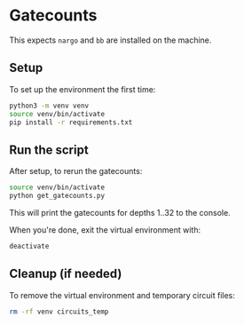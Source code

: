 # Gatecounts

This expects `nargo` and `bb` are installed on the machine. 

## Setup

To set up the environment the first time:

```bash
python3 -m venv venv
source venv/bin/activate
pip install -r requirements.txt
```

## Run the script

After setup, to rerun the gatecounts:

```bash
source venv/bin/activate
python get_gatecounts.py
```

This will print the gatecounts for depths 1..32 to the console. 

When you're done, exit the virtual environment with:

```bash
deactivate
```

## Cleanup (if needed)

To remove the virtual environment and temporary circuit files:

```bash
rm -rf venv circuits_temp
```